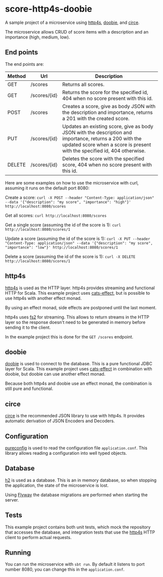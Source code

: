 # score-http4s-doobie
A sample project of a microservice using [http4s](http://http4s.org/), [doobie](http://tpolecat.github.io/doobie/),
and [circe](https://github.com/circe/circe).

The microservice allows CRUD of score items with a description and an importance (high, medium, low).

## End points
The end points are:

Method | Url         | Description
------ | ----------- | -----------
GET    | /scores      | Returns all scores.
GET    | /scores/{id} | Returns the score for the specified id, 404 when no score present with this id.
POST   | /scores      | Creates a score, give as body JSON with the description and importance, returns a 201 with the created score.
PUT    | /scores/{id} | Updates an existing score, give as body JSON with the description and importance, returns a 200 with the updated score when a score is present with the specified id, 404 otherwise.
DELETE | /scores/{id} | Deletes the score with the specified score, 404 when no score present with this id.

Here are some examples on how to use the microservice with curl, assuming it runs on the default port 8080:

Create a score:
```curl -X POST --header "Content-Type: application/json" --data '{"description": "my score", "importance": "high"}' http://localhost:8080/scores```

Get all scores:
```curl http://localhost:8080/scores```

Get a single score (assuming the id of the score is 1):
```curl http://localhost:8080/scores/1```

Update a score (assuming the id of the score is 1):
```curl -X PUT --header "Content-Type: application/json" --data '{"description": "my score", "importance": "low"}' http://localhost:8080/scores/1```

Delete a score (assuming the id of the score is 1):
```curl -X DELETE http://localhost:8080/scores/1```

## http4s
[http4s](http://http4s.org/) is used as the HTTP layer. http4s provides streaming and functional HTTP for Scala.
This example project uses [cats-effect](https://github.com/typelevel/cats-effect), but is possible to use
http4s with another effect monad.

By using an effect monad, side effects are postponed until the last moment.

http4s uses [fs2](https://github.com/functional-streams-for-scala/fs2) for streaming. This allows to return
streams in the HTTP layer so the response doesn't need to be generated in memory before sending it to the client.

In the example project this is done for the `GET /scores` endpoint.

## doobie
[doobie](http://tpolecat.github.io/doobie/) is used to connect to the database. This is a pure functional JDBC layer for Scala.
This example project uses [cats-effect](https://github.com/typelevel/cats-effect) in combination with doobie,
but doobie can use another effect monad.

Because both http4s and doobie use an effect monad, the combination is still pure and functional.

## circe
[circe](https://github.com/circe/circe) is the recommended JSON library to use with http4s. It provides
automatic derivation of JSON Encoders and Decoders.

## Configuration
[pureconfig](https://github.com/pureconfig/pureconfig) is used to read the configuration file `application.conf`.
This library allows reading a configuration into well typed objects.

## Database
[h2](http://www.h2database.com/) is used as a database. This is an in memory database, so when stopping the application, the state of the
microservice is lost.

Using [Flyway](https://flywaydb.org/) the database migrations are performed when starting the server.

## Tests
This example project contains both unit tests, which mock the repository that accesses the database, and
integration tests that use the [http4s](http://http4s.org/) HTTP client to perform actual requests.

## Running
You can run the microservice with `sbt run`. By default it listens to port number 8080, you can change
this in the `application.conf`.
